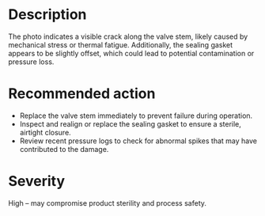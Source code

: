 # Description
The photo indicates a visible crack along the valve stem, likely caused by mechanical stress or thermal fatigue. Additionally, the sealing gasket appears to be slightly offset, which could lead to potential contamination or pressure loss.
# Recommended action
- Replace the valve stem immediately to prevent failure during operation.
- Inspect and realign or replace the sealing gasket to ensure a sterile, airtight closure.
- Review recent pressure logs to check for abnormal spikes that may have contributed to the damage.
# Severity
High – may compromise product sterility and process safety.